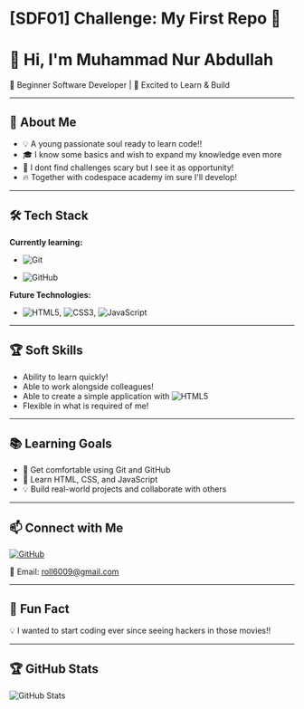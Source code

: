 # [SDF01] Challenge: My First Repo 🚀

# 👋 Hi, I'm Muhammad Nur Abdullah

🌱 Beginner Software Developer | 🚀 Excited to Learn & Build

---

## 🎯 About Me

- 💡  A young passionate soul ready to learn code!!
- 🎓 I know some basics and wish to expand my knowledge even more
- 🤖 I dont find challenges scary but I see it as opportunity!
- 🔥 Together with codespace academy im sure I'll develop!

---

## 🛠️ Tech Stack

**Currently learning:**

- ![Git](https://img.shields.io/badge/-Git-F05032?style=flat&logo=git&logoColor=white)

- ![GitHub](https://img.shields.io/badge/-GitHub-181717?style=flat-circle&logo=github)

**Future Technologies:**

- ![HTML5](https://img.shields.io/badge/-HTML5-black?style=flat-circle&logo=html5&logoColor=white), ![CSS3](https://img.shields.io/badge/-CSS3-black?style=flat-circle&logo=css3), ![JavaScript](https://img.shields.io/badge/-JavaScript-black?style=flat-circle&logo=javascript)

---

## 🏆 Soft Skills

- Ability to learn quickly!
- Able to work alongside colleagues!
- Able to create a simple application with ![HTML5](https://img.shields.io/badge/-HTML5-black?style=flat-circle&logo=html5&logoColor=white)
- Flexible in what is required of me!

---



## 📚 Learning Goals

- 🚀 Get comfortable using Git and GitHub
- 🎨 Learn HTML, CSS, and JavaScript
- 💡 Build real-world projects and collaborate with others

---

## 📫 Connect with Me

[![GitHub](https://img.shields.io/badge/-GitHub-181717?style=flat&logo=github&logoColor=white)](https://github.com/Lightray101)  

📧 Email: [roll6009@gmail.com](mailto:roll6009@gmail.com)

---

## 🚀 Fun Fact

💡 I wanted to start coding ever since seeing hackers in those movies!!

---

## 🏆 GitHub Stats

![GitHub Stats](https://github-readme-stats.vercel.app/api?username=Lightray101&show_icons=true&theme=radical)
